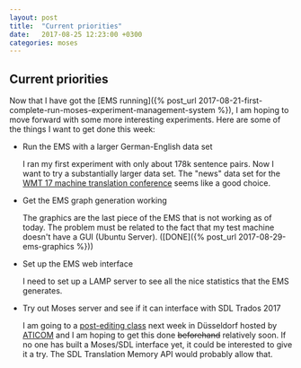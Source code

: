 ```yaml
---
layout: post
title:  "Current priorities"
date:   2017-08-25 12:23:00 +0300
categories: moses
---
```

## Current priorities

Now that I have got the [EMS running]({% post_url 2017-08-21-first-complete-run-moses-experiment-management-system %}), I am hoping to move forward with some more interesting experiments. Here are some of the things I want to get done this week:

* Run the EMS with a larger German-English data set

  I ran my first experiment with only about 178k sentence pairs. Now I want to try a substantially larger data set. The "news" data set for the [WMT 17 machine translation conference](http://www.statmt.org/wmt17/translation-task.html) seems like a good choice.

* Get the EMS graph generation working 

  The graphics are the last piece of the EMS that is not working as of today. The problem must be related to the fact that my test machine doesn't have a GUI (Ubuntu Server). ([DONE]({% post_url 2017-08-29-ems-graphics %}))

* Set up the EMS web interface

  I need to set up a LAMP server to see all the nice statistics that the EMS generates.

* Try out Moses server and see if it can interface with SDL Trados 2017

  I am going to a [post-editing class](http://aticom.de/aktuelle-termine/workshop-pe-mue-apps./) next week in Düsseldorf hosted by [ATICOM](http://aticom.de/) and I am hoping to get this done ~~beforehand~~ relatively soon. If no one has built a Moses/SDL interface yet, it could be interested to give it a try. The SDL Translation Memory API would probably allow that.

